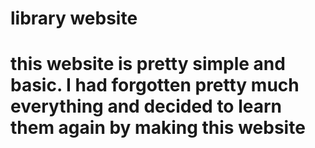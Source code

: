 # library website

# this website is pretty simple and basic. I had forgotten pretty much everything and decided to learn them again by making this website


